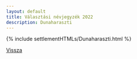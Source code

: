 ```yaml
---
layout: default
title: Választási névjegyzék 2022
description: Dunaharaszti
---
```


{% include settlementHTMLs/Dunaharaszti.html %}

[Vissza](../)